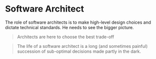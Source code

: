 # Software Architect

The role of software architects is to make high-level design choices and dictate technical standards. He needs to see the bigger picture.

> Architects are here to choose the best trade-off

> The life of a software architect is a long (and sometimes painful) succession of sub-optimal decisions made partly in the dark.
